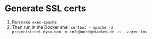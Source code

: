 Generate SSL certs
==================

1. Run `make exec-apache`
2. Then run in the Docker shell  `certbot --apache -d projectstreet.dynu.com -m info@nordgedanken.de -n --agree-tos`
